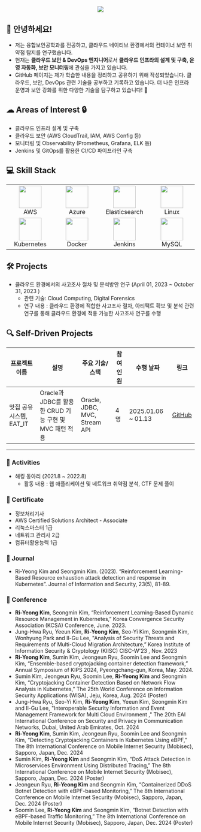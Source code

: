<div align="center">
    <img src="https://capsule-render.vercel.app/api?type=transparent&color=fcfcfc&height=120&text=Ri-yeong's%20GitHub&animation=fadeIn&fontColor=c381ca&fontSize=60" />
</div>

## 👋 안녕하세요!
- 저는 융합보안공학과를 전공하고, 클라우드 네이티브 환경에서의 컨테이너 보안 취약점 탐지를 연구했습니다. 
- 현재는 **클라우드 보안 & DevOps 엔지니어**로서 **클라우드 인프라의 설계 및 구축, 운영 자동화, 보안 모니터링**에 관심을 가지고 있습니다.
- GitHub 페이지는 제가 학습한 내용을 정리하고 공유하기 위해 작성되었습니다. 클라우드, 보안, DevOps 관련 기술을 공부하고 기록하고 있습니다. 더 나은 인프라 운영과 보안 강화를 위한 다양한 기술을 탐구하고 있습니다! 🚀 

## ☁  Areas of Interest 🔒
- 클라우드 인프라 설계 및 구축  
- 클라우드 보안 (AWS CloudTrail, IAM, AWS Config 등)  
- 모니터링 및 Observability (Prometheus, Grafana, ELK 등)  
- Jenkins 및 GitOps를 활용한 CI/CD 파이프라인 구축

## 💻 Skill Stack
<table>
  <tr>
    <td align="center" width="120px"><img src="https://upload.wikimedia.org/wikipedia/commons/9/93/Amazon_Web_Services_Logo.svg" width="60px"/><br>AWS</td>
    <td align="center" width="120px"><img src="https://cdn.jsdelivr.net/gh/devicons/devicon/icons/azure/azure-original.svg" width="60px"/><br>Azure</td>
    <td align="center" width="120px"><img src="https://cdn.jsdelivr.net/gh/devicons/devicon/icons/elasticsearch/elasticsearch-original.svg" width="60px"/><br>Elasticsearch</td>
    <td align="center" width="120px"><img src="https://cdn.jsdelivr.net/gh/devicons/devicon/icons/linux/linux-original.svg" width="60px"/><br>Linux</td>
  </tr>
  <tr>
    <td align="center" width="120px"><img src="https://cdn.jsdelivr.net/gh/devicons/devicon/icons/kubernetes/kubernetes-plain.svg" width="60px"/><br>Kubernetes</td>
    <td align="center" width="120px"><img src="https://cdn.jsdelivr.net/gh/devicons/devicon/icons/docker/docker-original.svg" width="60px"/><br>Docker</td>
    <td align="center" width="120px"><img src="https://cdn.jsdelivr.net/gh/devicons/devicon/icons/jenkins/jenkins-original.svg" width="60px"/><br>Jenkins</td>
    <td align="center" width="120px"><img src="https://cdn.jsdelivr.net/gh/devicons/devicon/icons/mysql/mysql-original.svg" width="60px"/><br>MySQL</td>
  </tr>
</table>


## 🛠️ Projects 
- 클라우드 환경에서의 사고조사 절차 및 분석방안 연구 (April 01, 2023 ~ October 31, 2023 )
  - 관련 기술: Cloud Computing, Digital Forensics
  - 연구 내용 :  클라우드 환경에 적합한 사고조사 절차, 아티팩트 확보 및 분석 관련 연구를 통해 클라우드 환경에 적용 가능한 사고조사 연구를 수행

 
## 🔍 Self-Driven Projects  

| 프로젝트 이름 | 설명                           | 주요 기술/스택       | 참여 인원 | 수행 날짜     | 링크                             |
|---------------|--------------------------------|---------------------|-----------|---------------|----------------------------------|
| 맛집 공유 시스템, EAT_IT  | Oracle과 JDBC를 활용한 CRUD 기능 구현 및 MVC 패턴 적용 | Oracle, JDBC, MVC, Stream API     | 4명        | 2025.01.06 ~ 01.13| [GitHub](https://github.com/3kim-gu/Eat_IT.git) |

<hr>

### 🎯 Activities
- 해킹 동아리 (2021.8 ~ 2022.8)
  - 활동 내용 : 웹 애플리케이션 및 네트워크 취약점 분석, CTF 문제 풀이


### 📜 Certificate 
- 정보처리기사
- AWS Certified Solutions Architect - Associate
- 리눅스마스터 1급
- 네트워크 관리사 2급
- 컴퓨터활용능력 1급

### 📖 Journal 
- Ri-Yeong Kim and Seongmin Kim. (2023). “Reinforcement Learning-Based Resource exhaustion attack detection and response in Kubernetes”. Journal of Information and Security, 23(5), 81-89.

### 🎤 Conference
- **Ri-Yeong Kim**, Seongmin Kim, “Reinforcement Learning-Based Dynamic Resource Management in Kubernetes,” Korea Convergence Security Association (KCSA) Conference, June. 2023.
- Jung-Hwa Ryu, Yeeun Kim, **Ri-Yeong Kim**, Seo-Yi Kim, Seongmin Kim, Wonhyung Park and Il-Gu Lee, "Analysis of Security Threats and Requirements of Multi-Cloud Migration Architecture,” Korea Institute of Information Security & Cryptology (KIISC) CISC-W'23 , Nov. 2023
- **Ri-Yeong Kim**, Sumin Kim, Jeongeun Ryu, Soomin Lee and Seongmin Kim, “Ensemble-based cryptojacking container detection framework,” Annual Symposium of KIPS 2024, Pyeongchang-gun, Korea, May. 2024.
- Sumin Kim, Jeongeun Ryu, Soomin Lee, **Ri-Yeong Kim** and Seongmin Kim, “Cryptojacking Container Detection Based on Network Flow Analysis in Kubernetes,” The 25th World Conference on Information Security Applications (WISA), Jeju, Korea, Aug. 2024 (Poster)
- Jung-Hwa Ryu, Seo-Yi Kim, **Ri-Yeong Kim**, Yeeun Kim, Seongmin Kim and Il-Gu Lee, "Interoperable Security Information and Event Management Framework for Multi Cloud Environment ," The 20th EAI International Conference on Security and Privacy in Communication Networks, Dubai, United Arab Emirates, Oct. 2024
- **Ri-Yeong Kim**, Sumin Kim, Jeongeun Ryu, Soomin Lee and Seongmin Kim, “Detecting Cryptojacking Containers in Kubernetes Using eBPF,” The 8th International Conference on Mobile Internet Security (Mobisec), Sapporo, Japan, Dec. 2024
- Sumin Kim, **Ri-Yeong Kim** and Seongmin Kim, “DoS Attack Detection in Microservices Environment Using Distributed Tracing,” The 8th International Conference on Mobile Internet Security (Mobisec), Sapporo, Japan, Dec. 2024 (Poster)
- Jeongeun Ryu, **Ri-Yeong Kim** and Seongmin Kim, “Containerized DDoS Botnet Detection with eBPF-based Monitoring,” The 8th International Conference on Mobile Internet Security (Mobisec), Sapporo, Japan, Dec. 2024 (Poster)
- Soomin Lee, **Ri-Yeong Kim** and Seongmin Kim, “Botnet Detection with eBPF-based Traffic Monitoring,” The 8th International Conference on Mobile Internet Security (Mobisec), Sapporo, Japan, Dec. 2024 (Poster)

